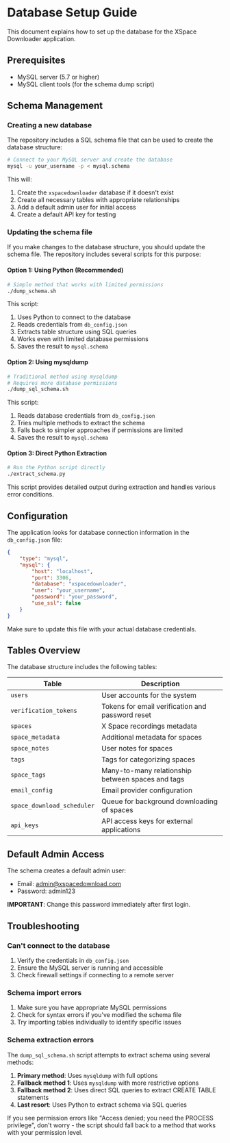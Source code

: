 # Database Setup Guide

This document explains how to set up the database for the XSpace Downloader application.

## Prerequisites

- MySQL server (5.7 or higher)
- MySQL client tools (for the schema dump script)

## Schema Management

### Creating a new database

The repository includes a SQL schema file that can be used to create the database structure:

```bash
# Connect to your MySQL server and create the database
mysql -u your_username -p < mysql.schema
```

This will:
1. Create the `xspacedownloader` database if it doesn't exist
2. Create all necessary tables with appropriate relationships
3. Add a default admin user for initial access
4. Create a default API key for testing

### Updating the schema file

If you make changes to the database structure, you should update the schema file. The repository includes several scripts for this purpose:

#### Option 1: Using Python (Recommended)

```bash
# Simple method that works with limited permissions
./dump_schema.sh
```

This script:
1. Uses Python to connect to the database
2. Reads credentials from `db_config.json`
3. Extracts table structure using SQL queries
4. Works even with limited database permissions
5. Saves the result to `mysql.schema`

#### Option 2: Using mysqldump

```bash
# Traditional method using mysqldump
# Requires more database permissions
./dump_sql_schema.sh
```

This script:
1. Reads database credentials from `db_config.json`
2. Tries multiple methods to extract the schema
3. Falls back to simpler approaches if permissions are limited
4. Saves the result to `mysql.schema`

#### Option 3: Direct Python Extraction

```bash
# Run the Python script directly
./extract_schema.py
```

This script provides detailed output during extraction and handles various error conditions.

## Configuration

The application looks for database connection information in the `db_config.json` file:

```json
{
    "type": "mysql",
    "mysql": {
        "host": "localhost",
        "port": 3306,
        "database": "xspacedownloader",
        "user": "your_username",
        "password": "your_password",
        "use_ssl": false
    }
}
```

Make sure to update this file with your actual database credentials.

## Tables Overview

The database structure includes the following tables:

| Table | Description |
|-------|-------------|
| `users` | User accounts for the system |
| `verification_tokens` | Tokens for email verification and password reset |
| `spaces` | X Space recordings metadata |
| `space_metadata` | Additional metadata for spaces |
| `space_notes` | User notes for spaces |
| `tags` | Tags for categorizing spaces |
| `space_tags` | Many-to-many relationship between spaces and tags |
| `email_config` | Email provider configuration |
| `space_download_scheduler` | Queue for background downloading of spaces |
| `api_keys` | API access keys for external applications |

## Default Admin Access

The schema creates a default admin user:
- Email: admin@xspacedownload.com
- Password: admin123

**IMPORTANT**: Change this password immediately after first login.

## Troubleshooting

### Can't connect to the database

1. Verify the credentials in `db_config.json`
2. Ensure the MySQL server is running and accessible
3. Check firewall settings if connecting to a remote server

### Schema import errors

1. Make sure you have appropriate MySQL permissions
2. Check for syntax errors if you've modified the schema file
3. Try importing tables individually to identify specific issues

### Schema extraction errors

The `dump_sql_schema.sh` script attempts to extract schema using several methods:

1. **Primary method**: Uses `mysqldump` with full options
2. **Fallback method 1**: Uses `mysqldump` with more restrictive options
3. **Fallback method 2**: Uses direct SQL queries to extract CREATE TABLE statements
4. **Last resort**: Uses Python to extract schema via SQL queries

If you see permission errors like "Access denied; you need the PROCESS privilege", don't worry - the script should fall back to a method that works with your permission level.